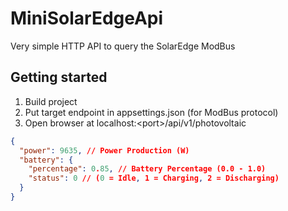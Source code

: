 # MiniSolarEdgeApi
Very simple HTTP API to query the SolarEdge ModBus

## Getting started

1. Build project
2. Put target endpoint in appsettings.json (for ModBus protocol)
3. Open browser at localhost:\<port>/api/v1/photovoltaic

```json
{
  "power": 9635, // Power Production (W)
  "battery": {
    "percentage": 0.85, // Battery Percentage (0.0 - 1.0)
    "status": 0 // (0 = Idle, 1 = Charging, 2 = Discharging)
  }
}
```
